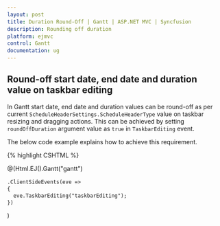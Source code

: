 ```yaml
---
layout: post
title: Duration Round-Off | Gantt | ASP.NET MVC | Syncfusion
description: Rounding off duration
platform: ejmvc
control: Gantt
documentation: ug
---
```

## Round-off start date, end date and duration value on taskbar editing
In Gantt start date, end date and duration values can be round-off as per current `ScheduleHeaderSettings.ScheduleHeaderType` value on taskbar resizing and dragging actions. This can be achieved by setting `roundOffDuration` argument value as `true` in `TaskbarEditing` event.

The below code example explains how to achieve this requirement. 

{% highlight CSHTML %}

@(Html.EJ().Gantt("gantt")
    
    .ClientSideEvents(eve =>
    {
      eve.TaskbarEditing("taskbarEditing");
    })
    
)
<script type="text/javascript">  
function taskbarEditing(args) {
    args.roundOffDuration = true;
}
<script>
{% endhighlight %}

![](Duration-Round-Off_images/OnResizing_img1.png)

Before resizing

{:.caption}

![](Duration-Round-Off_images/AfterResizing_img2.png)

After resizing

{:.caption} 